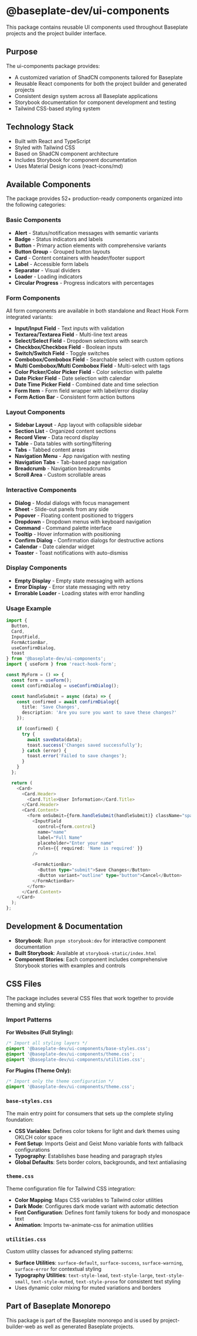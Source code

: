 # @baseplate-dev/ui-components

This package contains reusable UI components used throughout Baseplate projects and the project builder interface.

## Purpose

The ui-components package provides:

- A customized variation of ShadCN components tailored for Baseplate
- Reusable React components for both the project builder and generated projects
- Consistent design system across all Baseplate applications
- Storybook documentation for component development and testing
- Tailwind CSS-based styling system

## Technology Stack

- Built with React and TypeScript
- Styled with Tailwind CSS
- Based on ShadCN component architecture
- Includes Storybook for component documentation
- Uses Material Design icons (react-icons/md)

## Available Components

The package provides 52+ production-ready components organized into the following categories:

### Basic Components

- **Alert** - Status/notification messages with semantic variants
- **Badge** - Status indicators and labels
- **Button** - Primary action elements with comprehensive variants
- **Button Group** - Grouped button layouts
- **Card** - Content containers with header/footer support
- **Label** - Accessible form labels
- **Separator** - Visual dividers
- **Loader** - Loading indicators
- **Circular Progress** - Progress indicators with percentages

### Form Components

All form components are available in both standalone and React Hook Form integrated variants:

- **Input/Input Field** - Text inputs with validation
- **Textarea/Textarea Field** - Multi-line text areas
- **Select/Select Field** - Dropdown selections with search
- **Checkbox/Checkbox Field** - Boolean inputs
- **Switch/Switch Field** - Toggle switches
- **Combobox/Combobox Field** - Searchable select with custom options
- **Multi Combobox/Multi Combobox Field** - Multi-select with tags
- **Color Picker/Color Picker Field** - Color selection with palette
- **Date Picker Field** - Date selection with calendar
- **Date Time Picker Field** - Combined date and time selection
- **Form Item** - Form field wrapper with label/error display
- **Form Action Bar** - Consistent form action buttons

### Layout Components

- **Sidebar Layout** - App layout with collapsible sidebar
- **Section List** - Organized content sections
- **Record View** - Data record display
- **Table** - Data tables with sorting/filtering
- **Tabs** - Tabbed content areas
- **Navigation Menu** - App navigation with nesting
- **Navigation Tabs** - Tab-based page navigation
- **Breadcrumb** - Navigation breadcrumbs
- **Scroll Area** - Custom scrollable areas

### Interactive Components

- **Dialog** - Modal dialogs with focus management
- **Sheet** - Slide-out panels from any side
- **Popover** - Floating content positioned to triggers
- **Dropdown** - Dropdown menus with keyboard navigation
- **Command** - Command palette interface
- **Tooltip** - Hover information with positioning
- **Confirm Dialog** - Confirmation dialogs for destructive actions
- **Calendar** - Date calendar widget
- **Toaster** - Toast notifications with auto-dismiss

### Display Components

- **Empty Display** - Empty state messaging with actions
- **Error Display** - Error state messaging with retry
- **Errorable Loader** - Loading states with error handling

### Usage Example

```typescript
import {
  Button,
  Card,
  InputField,
  FormActionBar,
  useConfirmDialog,
  toast
} from '@baseplate-dev/ui-components';
import { useForm } from 'react-hook-form';

const MyForm = () => {
  const form = useForm();
  const confirmDialog = useConfirmDialog();

  const handleSubmit = async (data) => {
    const confirmed = await confirmDialog({
      title: 'Save Changes',
      description: 'Are you sure you want to save these changes?'
    });

    if (confirmed) {
      try {
        await saveData(data);
        toast.success('Changes saved successfully');
      } catch (error) {
        toast.error('Failed to save changes');
      }
    }
  };

  return (
    <Card>
      <Card.Header>
        <Card.Title>User Information</Card.Title>
      </Card.Header>
      <Card.Content>
        <form onSubmit={form.handleSubmit(handleSubmit)} className="space-y-6">
          <InputField
            control={form.control}
            name="name"
            label="Full Name"
            placeholder="Enter your name"
            rules={{ required: 'Name is required' }}
          />

          <FormActionBar>
            <Button type="submit">Save Changes</Button>
            <Button variant="outline" type="button">Cancel</Button>
          </FormActionBar>
        </form>
      </Card.Content>
    </Card>
  );
};
```

## Development & Documentation

- **Storybook**: Run `pnpm storybook:dev` for interactive component documentation
- **Built Storybook**: Available at `storybook-static/index.html`
- **Component Stories**: Each component includes comprehensive Storybook stories with examples and controls

## CSS Files

The package includes several CSS files that work together to provide theming and styling:

### Import Patterns

**For Websites (Full Styling):**

```css
/* Import all styling layers */
@import '@baseplate-dev/ui-components/base-styles.css';
@import '@baseplate-dev/ui-components/theme.css';
@import '@baseplate-dev/ui-components/utilities.css';
```

**For Plugins (Theme Only):**

```css
/* Import only the theme configuration */
@import '@baseplate-dev/ui-components/theme.css';
```

### `base-styles.css`

The main entry point for consumers that sets up the complete styling foundation:

- **CSS Variables**: Defines color tokens for light and dark themes using OKLCH color space
- **Font Setup**: Imports Geist and Geist Mono variable fonts with fallback configurations
- **Typography**: Establishes base heading and paragraph styles
- **Global Defaults**: Sets border colors, backgrounds, and text antialiasing

### `theme.css`

Theme configuration file for Tailwind CSS integration:

- **Color Mapping**: Maps CSS variables to Tailwind color utilities
- **Dark Mode**: Configures dark mode variant with automatic detection
- **Font Configuration**: Defines font family tokens for body and monospace text
- **Animation**: Imports tw-animate-css for animation utilities

### `utilities.css`

Custom utility classes for advanced styling patterns:

- **Surface Utilities**: `surface-default`, `surface-success`, `surface-warning`, `surface-error` for contextual styling
- **Typography Utilities**: `text-style-lead`, `text-style-large`, `text-style-small`, `text-style-muted`, `text-style-prose` for consistent text styling
- Uses dynamic color mixing for muted variations and borders

## Part of Baseplate Monorepo

This package is part of the Baseplate monorepo and is used by project-builder-web as well as generated Baseplate projects.
